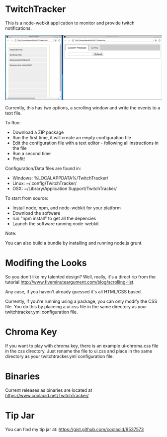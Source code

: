 TwitchTracker
=============

This is a node-webkit application to monitor and provide twitch notifications. 

![](https://github.com/coolacid/twitchtracker/blob/master/ScreenShots/ss1.png)

Currently, this has two options, a scrolling window and write the events to a text file.

To Run:
- Download a ZIP package
- Run the first time, it will create an empty configuration file
- Edit the configuration file with a text editor - following all instructions in the file
- Run a second time
- Profit!

Configuration/Data files are found in:
- Windows: %LOCALAPPDATA%/TwitchTracker/
- Linux: ~/.config/TwitchTracker/
- OSX: ~/Library/Application Support/TwitchTracker/

To start from source:
- Install node, npm, and node-webkit for your platform
- Download the software
- run "npm install" to get all the depencies
- Launch the software running node-webkit

Note: 

You can also build a bundle by installing and running node.js grunt.

Modifing the Looks
==================

So you don't like my talented design? Well, really, it's a direct rip from the tutorial http://www.fiveminuteargument.com/blog/scrolling-list.

Any case, if you haven't already guessed it's all HTML/CSS based.

Currently, if you're running using a package, you can only modify the CSS file. You do this by placeing a ui.css file in the same directory as your twitchtracker.yml configuration file.

Chroma Key
==========

If you want to play with chroma key, there is an example ui-chroma.css file in the css directory. Just rename the file to ui.css and place in the same directory as your twitchtracker.yml configuration file.

Binaries
========

Current releases as binaries are located at https://www.coolacid.net/TwitchTracker/

Tip Jar
=======

You can find my tip jar at: 
https://gist.github.com/coolacid/9537573

